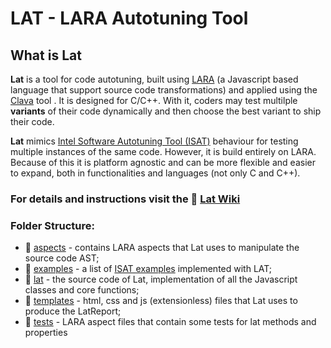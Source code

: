 # LAT - LARA Autotuning Tool

## What is Lat

**Lat** is a tool for code autotuning, built using [LARA](https://web.fe.up.pt/~specs/projects/lara/doku.php) (a Javascript based language that support source code transformations) and applied using the [Clava](https://github.com/specs-feup/clava/tree/master/ClavaWeaver) tool . It is designed for C/C++. With it, coders may test multilple **variants** of their code dynamically and then choose the best variant to ship their code. 

**Lat** mimics [Intel Software Autotuning Tool (ISAT)](https://software.intel.com/en-us/articles/intel-software-autotuning-tool) behaviour for testing multiple instances of the same code. However, it is build entirely on LARA. Because of this it is platform agnostic and can be more flexible and easier to expand, both in functionalities and languages (not only C and C++).

### For details and instructions visit the :notebook: [Lat Wiki](https://github.com/specs-feup/LAT-Lara-Autotuning-Tool/wiki) 

### Folder Structure:

 - :file_folder: [aspects](https://github.com/specs-feup/LAT-Lara-Autotuning-Tool/tree/master/aspects) - contains LARA aspects that Lat uses to manipulate the source code AST; 
 - :file_folder: [examples](https://github.com/specs-feup/LAT-Lara-Autotuning-Tool/tree/master/examples) - a list of [ISAT examples](https://software.intel.com/en-us/articles/download-intel-software-autotuning-tool) implemented with LAT; 
 - :file_folder: [lat](https://github.com/specs-feup/LAT-Lara-Autotuning-Tool/tree/master/lat) - the source code of Lat, implementation of all the Javascript classes and core functions;
 - :file_folder: [templates](https://github.com/specs-feup/LAT-Lara-Autotuning-Tool/tree/master/templates) - html, css and js (extensionless) files that Lat uses to produce the LatReport;
 - :file_folder: [tests](https://github.com/specs-feup/LAT-Lara-Autotuning-Tool/tree/master/tests) - LARA aspect files that contain some tests for lat methods and properties
 

